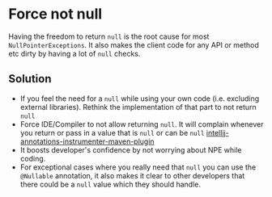 # Force not null

Having the freedom to return `null` is the root cause for most `NullPointerExceptions`. It also makes the client code for any API or method etc dirty by having a lot of `null` checks.

## Solution

* If you feel the need for a `null` while using your own code (i.e. excluding external libraries). Rethink the implementation of that part to not return `null`
* Force IDE/Compiler to not allow returning `null`. It will complain whenever you return or pass in a value that is `null` or can be `null`
[intellij-annotations-instrumenter-maven-plugin](https://github.com/osundblad/intellij-annotations-instrumenter-maven-plugin)
* It boosts developer's confidence by not worrying about NPE while coding.
* For exceptional cases where you really need that `null` you can use the `@Nullable` annotation, it also makes it clear to other developers that there could be a `null` value which they should handle.
